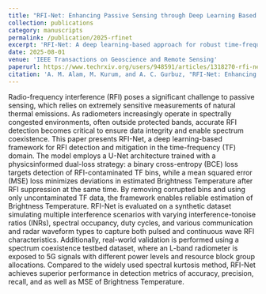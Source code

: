 ```yaml
---
title: "RFI-Net: Enhancing Passive Sensing through Deep Learning Based Time-Frequency Domain Radio Frequency Interference Detection and Mitigation"
collection: publications
category: manuscripts
permalink: /publication/2025-rfinet
excerpt: 'RFI-Net: A deep learning-based approach for robust time-frequency domain RFI detection and mitigation in passive sensing systems.'
date: 2025-08-01
venue: 'IEEE Transactions on Geoscience and Remote Sensing'
paperurl: https://www.techrxiv.org/users/948591/articles/1318270-rfi-net-enhancing-passive-sensing-through-deep-learning-based-time-frequency-domain-radio-frequency-interference-detection-and-mitigation
citation: 'A. M. Alam, M. Kurum, and A. C. Gurbuz, "RFI-Net: Enhancing Passive Sensing through Deep Learning Based Time-Frequency Domain Radio Frequency Interference Detection and Mitigation," submitted to <i>IEEE Transactions on Geoscience and Remote Sensing</i>, 2025.'
---
```

Radio-frequency interference (RFI) poses a significant challenge to passive sensing, which relies on extremely sensitive measurements of natural thermal emissions. As radiometers increasingly operate in spectrally congested environments, often outside protected bands, accurate RFI detection becomes critical to ensure data integrity and enable spectrum coexistence. This paper presents RFI-Net, a deep learning-based framework for RFI detection and mitigation in the time-frequency (TF) domain. The model employs a U-Net architecture trained with a physicsinformed dual-loss strategy: a binary cross-entropy (BCE) loss targets detection of RFI-contaminated TF bins, while a mean squared error (MSE) loss minimizes deviations in estimated Brightness Temperature after RFI suppression at the same time. By removing corrupted bins and using only uncontaminated TF data, the framework enables reliable estimation of Brightness Temperature. RFI-Net is evaluated on a synthetic dataset simulating multiple interference scenarios with varying interference-tonoise ratios (INRs), spectral occupancy, duty cycles, and various communication and radar waveform types to capture both pulsed and continuous wave RFI characteristics. Additionally, real-world validation is performed using a spectrum coexistence testbed dataset, where an L-band radiometer is exposed to 5G signals with different power levels and resource block group allocations. Compared to the widely used spectral kurtosis method, RFI-Net achieves superior performance in detection metrics of accuracy, precision, recall, and as well as MSE of Brightness Temperature.
<!-- Optional: Include figures, dataset links, code repos, or additional context here -->
